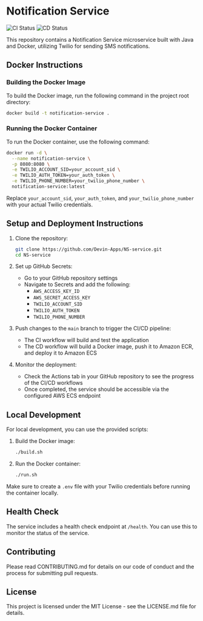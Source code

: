 # Notification Service

![CI Status](https://github.com/Devin-Apps/NS-service/workflows/Continuous%20Integration/badge.svg)
![CD Status](https://github.com/Devin-Apps/NS-service/workflows/Continuous%20Deployment/badge.svg)

This repository contains a Notification Service microservice built with Java and Docker, utilizing Twilio for sending SMS notifications.

## Docker Instructions

### Building the Docker Image

To build the Docker image, run the following command in the project root directory:

```bash
docker build -t notification-service .
```

### Running the Docker Container

To run the Docker container, use the following command:

```bash
docker run -d \
  --name notification-service \
  -p 8080:8080 \
  -e TWILIO_ACCOUNT_SID=your_account_sid \
  -e TWILIO_AUTH_TOKEN=your_auth_token \
  -e TWILIO_PHONE_NUMBER=your_twilio_phone_number \
  notification-service:latest
```

Replace `your_account_sid`, `your_auth_token`, and `your_twilio_phone_number` with your actual Twilio credentials.

## Setup and Deployment Instructions

1. Clone the repository:
   ```bash
   git clone https://github.com/Devin-Apps/NS-service.git
   cd NS-service
   ```

2. Set up GitHub Secrets:
   - Go to your GitHub repository settings
   - Navigate to Secrets and add the following:
     - `AWS_ACCESS_KEY_ID`
     - `AWS_SECRET_ACCESS_KEY`
     - `TWILIO_ACCOUNT_SID`
     - `TWILIO_AUTH_TOKEN`
     - `TWILIO_PHONE_NUMBER`

3. Push changes to the `main` branch to trigger the CI/CD pipeline:
   - The CI workflow will build and test the application
   - The CD workflow will build a Docker image, push it to Amazon ECR, and deploy it to Amazon ECS

4. Monitor the deployment:
   - Check the Actions tab in your GitHub repository to see the progress of the CI/CD workflows
   - Once completed, the service should be accessible via the configured AWS ECS endpoint

## Local Development

For local development, you can use the provided scripts:

1. Build the Docker image:
   ```bash
   ./build.sh
   ```

2. Run the Docker container:
   ```bash
   ./run.sh
   ```

Make sure to create a `.env` file with your Twilio credentials before running the container locally.

## Health Check

The service includes a health check endpoint at `/health`. You can use this to monitor the status of the service.

## Contributing

Please read CONTRIBUTING.md for details on our code of conduct and the process for submitting pull requests.

## License

This project is licensed under the MIT License - see the LICENSE.md file for details.
